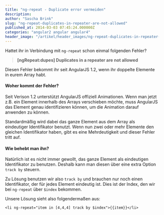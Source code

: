 ```yaml
---
title: "ng-repeat - Duplicate error vermeiden"
description: 
author: "Sascha Brink"
slug: "ng-repeat-duplicates-in-repeater-are-not-allowed"
published_at: 2014-03-03 07:45:24.000000Z
categories: "angular2 angular angular4"
header_image: "/artikel/header_images/ng-repeat-duplicates-in-repeater-are-not-allowed.jpg"
---
```


Hattet ihr in Verbindung mit `ng-repeat` schon einmal folgenden Fehler?

> **[ngRepeat:dupes] Duplicates in a repeater are not allowed**

Diesen Fehler bekommt ihr seit AngularJS 1.2, wenn ihr doppelte Elemente in eurem Array habt.

#### Woher kommt der Fehler?

Seit Verison 1.2 unterstützt AngularJS offiziell Animationen. Wenn man jetzt z.B. ein Element innerhalb des Arrays verschieben möchte, muss AngularJS das Element genau identifizieren können, um die Animation darauf anwenden zu können.

Standardmäßig wird dabei das ganze Element aus dem Array als eindeutiger Identifikator benutzt. Wenn nun zwei oder mehr Elemente den gleichen Identifikator haben, gibt es eine Mehrdeutigkeit und dieser Fehler tritt auf.

#### Wie behebt man ihn?

Natürlich ist es nicht immer gewollt, das ganze Element als eindeutigen Identifikator zu benutzen. Deshalb kann man diesen über eine extra Option `track by` steuern.

Zu Lösung benutzen wir also `track by` und brauchen nur noch einen Identifikator, der für jedes Element eindeutig ist. Dies ist der Index, den wir bei `ng-repeat` über `$index` bekommen.

Unsere Lösung sieht also folgendermaßen aus:

    <li ng-repeat="item in [4,4,4] track by $index">{{item}}</li> 